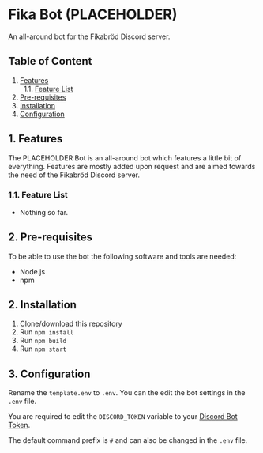 # Fika Bot (PLACEHOLDER)

An all-around bot for the Fikabröd Discord server.

## Table of Content

1. [Features](#features)\
&nbsp; <!-- Indent -->
1.1. [Feature List](#feature-list)
2. [Pre-requisites](#pre-requisites)
3. [Installation](#installation)
4. [Configuration](#configuration)

## 1. Features
<a name="features"></a>

The PLACEHOLDER Bot is an all-around bot which
features a little bit of everything. Features
are mostly added upon request and are aimed
towards the need of the Fikabröd Discord server.

### 1.1. Feature List
<a name="feature-list"></a>

* Nothing so far.


## 2. Pre-requisites
<a name="pre-requisites"></a>

To be able to use the bot the following software and tools are needed:

* Node.js
* npm


## 2. Installation
<a name="installation"></a>

1. Clone/download this repository
2. Run `npm install`
3. Run `npm build`
4. Run `npm start`


## 3. Configuration
<a name="configuration"></a>

Rename the `template.env` to `.env`. You can the edit
the bot settings in the `.env` file.

You are required to edit the `DISCORD_TOKEN` variable
to your [Discord Bot Token](https://discord.com/developers).

The default command prefix is `#` and can also be
changed in the `.env` file.
